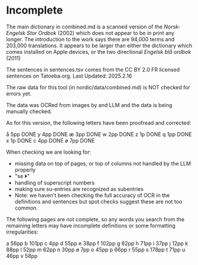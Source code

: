 # Incomplete



The main dictionary in combined.md is a scanned version of the *Norsk-Engelsk Stor Ordbok* (2002) which does not appear to be in print any longer. The introduction to the work says there are 94,000 terms and 203,000 translations. It appears to be larger than either the dictionary which comes installed on Apple devices, or the two directional *Engelsk blå ordbok* (2011)

The sentences in sentences.tsv comes from the CC BY 2.0 FR licensed sentences on Tatoeba.org. Last Updated: 2025.2.16

The raw data for this tool (in nordic/data/combined.md) is NOT checked for errors yet.

The data was OCRed from images by and LLM and the data is being manually checked. 

As for this version, the following letters have been proofread and corrected:

å 5pp DONE
y 4pp DONE
æ 3pp DONE
w 2pp DONE
z 1p DONE
q 1pp DONE
x 1p DONE
c 4pp DONE
ø 7pp DONE

When checking we are looking for:

- missing data on top of pages, or top of columns not handled by the LLM properly
- "se ⏵" 
- handling of superscript numbers
- making sure su-entries are recognized as subentries
- Note: we haven't been checking the full accuracy of OCR in the definitions and sentences but spot checks suggest these are not too common.

The following pages are not complete, so any words you search from the remaining letters may have incomplete definitions or some formatting irregularities:

a 56pp
b 101pp
c 4pp
d 55pp
e 38pp
f 102pp
g 62pp
h 71pp
i 37pp
j 12pp
k 88pp
l 52pp
m 62pp
n 30pp
ø 7pp
o 45pp
p 66pp
r 55pp
s 178pp
t 71pp
u 46pp
v 58pp
